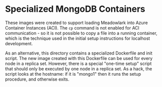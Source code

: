 # Specialized MongoDB Containers

These images were created to support loading Meadowlark into Azure Container
Instances (ACI). The `cp` command is not enabled for ACI communication - so it
is not possible to copy a file into a running container, which is the technique
used in the initial setup instructions for localhost development.

As an alternative, this directory contains a specialized Dockerfile and init
script. The new image created with this Dockerfile can be used for every node in
a replica set. However, there is a special "one-time setup" script that should
only be executed by one node in a replica set. As a hack, the script looks at
the hostname: if it is "mongo1" then it runs the setup procedure, and otherwise
exits.
